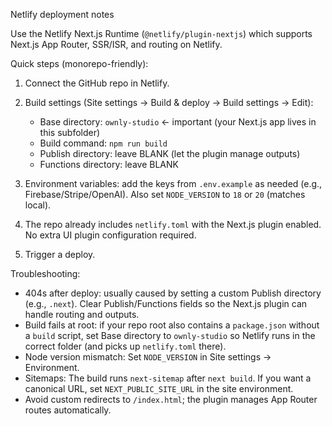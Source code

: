 Netlify deployment notes

Use the Netlify Next.js Runtime (`@netlify/plugin-nextjs`) which supports Next.js App Router, SSR/ISR, and routing on Netlify.

Quick steps (monorepo-friendly):

1) Connect the GitHub repo in Netlify.

2) Build settings (Site settings → Build & deploy → Build settings → Edit):

   - Base directory: `ownly-studio`  ← important (your Next.js app lives in this subfolder)
   - Build command: `npm run build`
   - Publish directory: leave BLANK (let the plugin manage outputs)
   - Functions directory: leave BLANK

3) Environment variables: add the keys from `.env.example` as needed (e.g., Firebase/Stripe/OpenAI). Also set `NODE_VERSION` to `18` or `20` (matches local).

4) The repo already includes `netlify.toml` with the Next.js plugin enabled. No extra UI plugin configuration required.

5) Trigger a deploy.

Troubleshooting:
- 404s after deploy: usually caused by setting a custom Publish directory (e.g., `.next`). Clear Publish/Functions fields so the Next.js plugin can handle routing and outputs.
- Build fails at root: if your repo root also contains a `package.json` without a `build` script, set Base directory to `ownly-studio` so Netlify runs in the correct folder (and picks up `netlify.toml` there).
- Node version mismatch: Set `NODE_VERSION` in Site settings → Environment.
- Sitemaps: The build runs `next-sitemap` after `next build`. If you want a canonical URL, set `NEXT_PUBLIC_SITE_URL` in the site environment.
- Avoid custom redirects to `/index.html`; the plugin manages App Router routes automatically.
